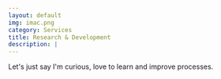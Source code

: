 ```yaml
---
layout: default
img: imac.png
category: Services
title: Research & Development
description: |
---
```


Let's just say I'm curious, love to learn and improve processes.